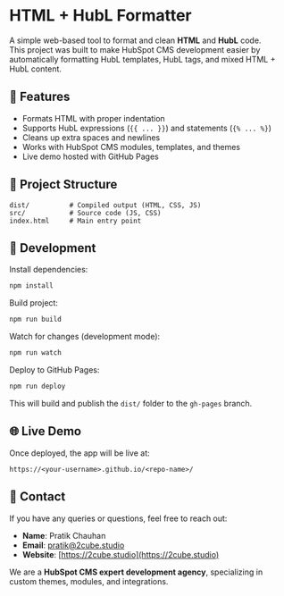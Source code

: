 

# HTML + HubL Formatter

A simple web-based tool to format and clean **HTML** and **HubL** code.  
This project was built to make HubSpot CMS development easier by automatically formatting HubL templates, HubL tags, and mixed HTML + HubL content.

## 🚀 Features
- Formats HTML with proper indentation
- Supports HubL expressions (`{{ ... }}`) and statements (`{% ... %}`)
- Cleans up extra spaces and newlines
- Works with HubSpot CMS modules, templates, and themes
- Live demo hosted with GitHub Pages

## 📂 Project Structure
```
dist/          # Compiled output (HTML, CSS, JS)
src/           # Source code (JS, CSS)
index.html     # Main entry point
```

## 🔧 Development
Install dependencies:
```bash
npm install
```

Build project:
```bash
npm run build
```

Watch for changes (development mode):
```bash
npm run watch
```

Deploy to GitHub Pages:
```bash
npm run deploy
```

This will build and publish the `dist/` folder to the `gh-pages` branch.

## 🌐 Live Demo
Once deployed, the app will be live at:

```
https://<your-username>.github.io/<repo-name>/
```

## 📩 Contact
If you have any queries or questions, feel free to reach out:

- **Name**: Pratik Chauhan  
- **Email**: [pratik@2cube.studio](mailto:pratik@2cube.studio)  
- **Website**: [https://2cube.studio](https://2cube.studio)

We are a **HubSpot CMS expert development agency**, specializing in custom themes, modules, and integrations.